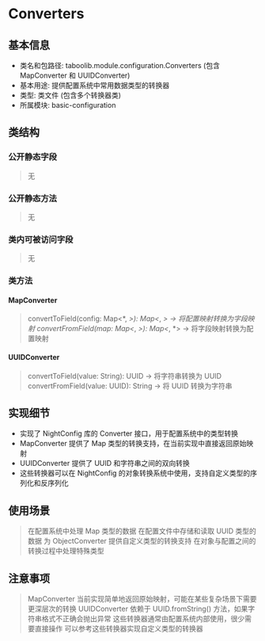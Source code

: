 # Converters
## 基本信息
- 类名和包路径: taboolib.module.configuration.Converters (包含 MapConverter 和 UUIDConverter)
- 基本用途: 提供配置系统中常用数据类型的转换器
- 类型: 类文件 (包含多个转换器类)
- 所属模块: basic-configuration

## 类结构
### 公开静态字段
> 无

### 公开静态方法
> 无

### 类内可被访问字段
> 无

### 类方法
#### MapConverter
> convertToField(config: Map<*, *>): Map<*, *> -> 将配置映射转换为字段映射
> convertFromField(map: Map<*, *>): Map<*, *> -> 将字段映射转换为配置映射

#### UUIDConverter
> convertToField(value: String): UUID -> 将字符串转换为 UUID
> convertFromField(value: UUID): String -> 将 UUID 转换为字符串

## 实现细节
- 实现了 NightConfig 库的 Converter 接口，用于配置系统中的类型转换
- MapConverter 提供了 Map 类型的转换支持，在当前实现中直接返回原始映射
- UUIDConverter 提供了 UUID 和字符串之间的双向转换
- 这些转换器可以在 NightConfig 的对象转换系统中使用，支持自定义类型的序列化和反序列化

## 使用场景
> 在配置系统中处理 Map 类型的数据
> 在配置文件中存储和读取 UUID 类型的数据
> 为 ObjectConverter 提供自定义类型的转换支持
> 在对象与配置之间的转换过程中处理特殊类型

## 注意事项
> MapConverter 当前实现简单地返回原始映射，可能在某些复杂场景下需要更深层次的转换
> UUIDConverter 依赖于 UUID.fromString() 方法，如果字符串格式不正确会抛出异常
> 这些转换器通常由配置系统内部使用，很少需要直接操作
> 可以参考这些转换器实现自定义类型的转换器

